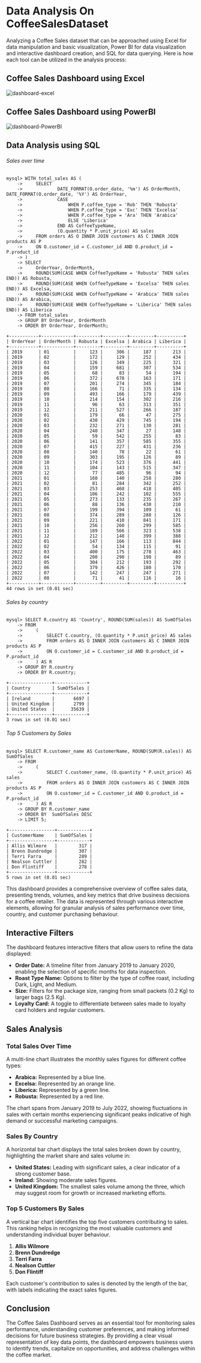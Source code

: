 # Data Analysis On CoffeeSalesDataset

Analyzing a Coffee Sales dataset that can be approached using Excel for data manipulation and basic visualization, Power BI for data visualization and interactive dashboard creation, and SQL for data querying. Here is how each tool can be utilized in the analysis process:

## Coffee Sales Dashboard using Excel
![dashboard-excel](https://github.com/venkatasaikarthikeya/coffee-sales-analysis/assets/34571463/652cf130-e9e0-4dee-8f82-b09cba2b8455)

## Coffee Sales Dashboard using PowerBI
![dashboard-PowerBI](https://github.com/venkatasaikarthikeya/coffee-sales-analysis/assets/34571463/f2e509f1-9c99-4fc4-beb6-faf1065a8f88)


## Data Analysis using SQL
###### Sales over time
```
mysql> WITH total_sales AS ( 
    ->     SELECT
    ->             DATE_FORMAT(O.order_date, '%m') AS OrderMonth, DATE_FORMAT(O.order_date, '%Y') AS OrderYear,
    ->             CASE
    ->                 WHEN P.coffee_type = 'Rob' THEN 'Robusta'
    ->                 WHEN P.coffee_type = 'Exc' THEN 'Excelsa'
    ->                 WHEN P.coffee_type = 'Ara' THEN 'Arabica'
    ->                 ELSE 'Liberica'
    ->             END AS CoffeeTypeName,
    ->             (O.quantity * P.unit_price) AS sales
    ->     FROM orders AS O INNER JOIN customers AS C INNER JOIN products AS P
    ->     ON O.customer_id = C.customer_id AND O.product_id = P.product_id
    -> )
    -> SELECT
    ->     OrderYear, OrderMonth,
    ->     ROUND(SUM(CASE WHEN CoffeeTypeName = 'Robusta' THEN sales END)) AS Robusta,
    ->     ROUND(SUM(CASE WHEN CoffeeTypeName = 'Excelsa' THEN sales END)) AS Excelsa,
    ->     ROUND(SUM(CASE WHEN CoffeeTypeName = 'Arabica' THEN sales END)) AS Arabica,
    ->     ROUND(SUM(CASE WHEN CoffeeTypeName = 'Liberica' THEN sales END)) AS Liberica
    -> FROM total_sales
    -> GROUP BY OrderYear, OrderMonth
    -> ORDER BY OrderYear, OrderMonth;
```
```
+-----------+------------+---------+---------+---------+----------+
| OrderYear | OrderMonth | Robusta | Excelsa | Arabica | Liberica |
+-----------+------------+---------+---------+---------+----------+
| 2019      | 01         |     123 |     306 |     187 |      213 |
| 2019      | 02         |     172 |     129 |     252 |      434 |
| 2019      | 03         |     126 |     349 |     225 |      321 |
| 2019      | 04         |     159 |     681 |     307 |      534 |
| 2019      | 05         |      68 |      83 |      54 |      194 |
| 2019      | 06         |     372 |     678 |     163 |      171 |
| 2019      | 07         |     201 |     274 |     345 |      184 |
| 2019      | 08         |     166 |      71 |     335 |      134 |
| 2019      | 09         |     493 |     166 |     179 |      439 |
| 2019      | 10         |     214 |     154 |     302 |      216 |
| 2019      | 11         |      96 |      63 |     313 |      351 |
| 2019      | 12         |     211 |     527 |     266 |      187 |
| 2020      | 01         |     179 |      66 |      47 |      275 |
| 2020      | 02         |     430 |     429 |     745 |      194 |
| 2020      | 03         |     232 |     271 |     130 |      281 |
| 2020      | 04         |     240 |     347 |      27 |      148 |
| 2020      | 05         |      59 |     542 |     255 |       83 |
| 2020      | 06         |     141 |     357 |     585 |      355 |
| 2020      | 07         |     415 |     227 |     431 |      236 |
| 2020      | 08         |     140 |      78 |      22 |       61 |
| 2020      | 09         |     303 |     195 |     126 |       89 |
| 2020      | 10         |     174 |     523 |     376 |      441 |
| 2020      | 11         |     104 |     143 |     515 |      347 |
| 2020      | 12         |      77 |     485 |      96 |       94 |
| 2021      | 01         |     160 |     140 |     258 |      280 |
| 2021      | 02         |      81 |     284 |     342 |      252 |
| 2021      | 03         |     253 |     468 |     418 |      405 |
| 2021      | 04         |     106 |     242 |     102 |      555 |
| 2021      | 05         |     273 |     133 |     235 |      267 |
| 2021      | 06         |      88 |     136 |     430 |      210 |
| 2021      | 07         |     199 |     394 |     109 |       61 |
| 2021      | 08         |     374 |     289 |     288 |      126 |
| 2021      | 09         |     221 |     410 |     841 |      171 |
| 2021      | 10         |     256 |     260 |     299 |      585 |
| 2021      | 11         |     189 |     566 |     323 |      538 |
| 2021      | 12         |     212 |     148 |     399 |      388 |
| 2022      | 01         |     147 |     166 |     113 |      844 |
| 2022      | 02         |      54 |     134 |     115 |       91 |
| 2022      | 03         |     400 |     175 |     278 |      463 |
| 2022      | 04         |     200 |     290 |     198 |       89 |
| 2022      | 05         |     304 |     212 |     193 |      292 |
| 2022      | 06         |     379 |     426 |     180 |      170 |
| 2022      | 07         |     142 |     247 |     247 |      271 |
| 2022      | 08         |      71 |      41 |     116 |       16 |
+-----------+------------+---------+---------+---------+----------+
44 rows in set (0.01 sec)
```

###### Sales by country
```
mysql> SELECT R.country AS 'Country', ROUND(SUM(sales)) AS SumOfSales
    -> FROM
    ->     (
    ->         SELECT C.country, (O.quantity * P.unit_price) AS sales
    ->         FROM orders AS O INNER JOIN customers AS C INNER JOIN products AS P
    ->         ON O.customer_id = C.customer_id AND O.product_id = P.product_id
    ->     ) AS R
    -> GROUP BY R.country
    -> ORDER BY R.country;
```
```
+----------------+------------+
| Country        | SumOfSales |
+----------------+------------+
| Ireland        |       6697 |
| United Kingdom |       2799 |
| United States  |      35639 |
+----------------+------------+
3 rows in set (0.01 sec)
```

###### Top 5 Customers by Sales
```
mysql> SELECT R.customer_name AS CustomerName, ROUND(SUM(R.sales)) AS SumOfSales
    -> FROM
    ->     (
    ->         SELECT C.customer_name, (O.quantity * P.unit_price) AS sales
    ->         FROM orders AS O INNER JOIN customers AS C INNER JOIN products AS P
    ->         ON O.customer_id = C.customer_id AND O.product_id = P.product_id
    ->     ) AS R
    -> GROUP BY R.customer_name
    -> ORDER BY  SumOfSales DESC
    -> LIMIT 5;
```
```
+-----------------+------------+
| CustomerName    | SumOfSales |
+-----------------+------------+
| Allis Wilmore   |        317 |
| Brenn Dundredge |        307 |
| Terri Farra     |        289 |
| Nealson Cuttler |        282 |
| Don Flintiff    |        278 |
+-----------------+------------+
5 rows in set (0.01 sec)
```


This dashboard provides a comprehensive overview of coffee sales data, presenting trends, volumes, and key metrics that drive business decisions for a coffee retailer. The data is represented through various interactive elements, allowing for granular analysis of sales performance over time, country, and customer purchasing behaviour.

## Interactive Filters

The dashboard features interactive filters that allow users to refine the data displayed:

- **Order Date:** A timeline filter from January 2019 to January 2020, enabling the selection of specific months for data inspection.
- **Roast Type Name:** Options to filter by the type of coffee roast, including Dark, Light, and Medium.
- **Size:** Filters for the package size, ranging from small packets (0.2 Kg) to larger bags (2.5 Kg).
- **Loyalty Card:** A toggle to differentiate between sales made to loyalty card holders and regular customers.

## Sales Analysis

### Total Sales Over Time

A multi-line chart illustrates the monthly sales figures for different coffee types:

- **Arabica:** Represented by a blue line.
- **Excelsa:** Represented by an orange line.
- **Liberica:** Represented by a green line.
- **Robusta:** Represented by a red line.

The chart spans from January 2019 to July 2022, showing fluctuations in sales with certain months experiencing significant peaks indicative of high demand or successful marketing campaigns.

### Sales By Country

A horizontal bar chart displays the total sales broken down by country, highlighting the market share and sales volume in:

- **United States:** Leading with significant sales, a clear indicator of a strong customer base.
- **Ireland:** Showing moderate sales figures.
- **United Kingdom:** The smallest sales volume among the three, which may suggest room for growth or increased marketing efforts.

### Top 5 Customers By Sales

A vertical bar chart identifies the top five customers contributing to sales. This ranking helps in recognizing the most valuable customers and understanding individual buyer behaviour.

1. **Allis Wilmore**
2. **Brenn Dundredge**
3. **Terri Farra**
4. **Nealson Cuttler**
5. **Don Flintiff**

Each customer's contribution to sales is denoted by the length of the bar, with labels indicating the exact sales figures.

## Conclusion

The Coffee Sales Dashboard serves as an essential tool for monitoring sales performance, understanding customer preferences, and making informed decisions for future business strategies. By providing a clear visual representation of key data points, the dashboard empowers business users to identify trends, capitalize on opportunities, and address challenges within the coffee market.
